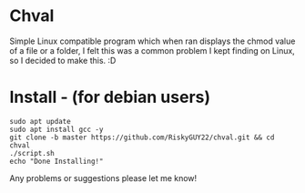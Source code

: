 # Chval

Simple Linux compatible program which when ran displays the chmod value of a file or a folder,
I felt this was a common problem I kept finding on Linux, so I decided to make this. :D

# Install - (for debian users)

    sudo apt update
    sudo apt install gcc -y
    git clone -b master https://github.com/RiskyGUY22/chval.git && cd chval
    ./script.sh
    echo "Done Installing!"

Any problems or suggestions please let me know!
